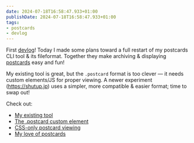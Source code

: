 ```yaml
---
date: 2024-07-18T16:58:47.933+01:00
publishDate: 2024-07-18T16:58:47.933+01:00
tags:
- postcards
- devlog
---
```


First [devlog](/tags/devlog)! Today I made some plans toward a full restart of my postcards CLI tool & its fileformat. Together they make archiving & displaying [postcards](/tags/postcards) easy and fun!

My existing tool is great, but the `.postcard` format is too clever — it needs custom elements/JS for proper viewing. A newer experiment (https://shutup.jp) uses a simpler, more compatible & easier format; time to swap out!

Check out:
- [My existing tool](https://github.com/dotpostcard/postcards-go)
- [The .postcard custom element](https://dotpostcard.github.io/postcards-html)
- [CSS-only postcard viewing](https://shutup.jp)
- [My love of postcards](https://www.byjp.me/posts/thoughts-on-postcards/)

